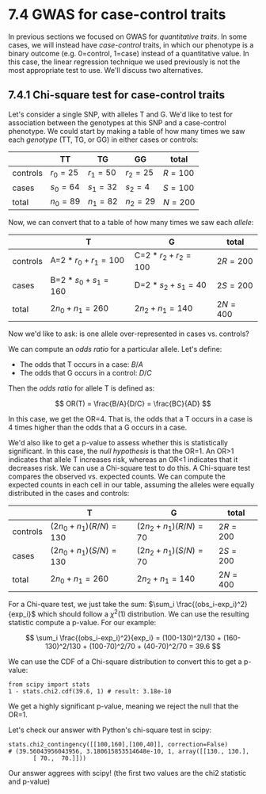 # 7.4 GWAS for case-control traits

In previous sections we focused on GWAS for *quantitative traits*. In some cases, we will instead have *case-control* traits, in which our phenotype is a binary outcome (e.g. 0=control, 1=case) instead of a quantitative value. In this case, the linear regression technique we used previously is not the most appropriate test to use. We'll discuss two alternatives.

## 7.4.1 Chi-square test for case-control traits

Let's consider a single SNP, with alleles T and G. We'd like to test for association between the genotypes at this SNP and a case-control phenotype. We could start by making a table of how many times we saw each *genotype* (TT, TG, or GG) in either cases or controls:

|          | TT       | TG       | GG       | total   |
|----------|----------|----------|----------|---------|
| controls | $r_0=25$ | $r_1=50$ | $r_2=25$ | $R=100$ |
| cases    | $s_0=64$ | $s_1=32$ | $s_2=4$  | $S=100$ |
| total    | $n_0=89$ | $n_1=82$ | $n_2=29$ | $N=200$ |

Now, we can convert that to a table of how many times we saw each *allele*:

|          | T                 | G                 | total    |
|----------|-------------------|-------------------|----------|
| controls | A=$2*r_0+r_1=100$ | C=$2*r_2+r_2=100$ | $2R=200$ |
| cases    | B=$2*s_0+s_1=160$ | D=$2*s_2+s_1=40$  | $2S=200$ |
| total    | $2n_0+n_1=260$    | $2n_2+n_1=140$    | $2N=400$ |

Now we'd like to ask: is one allele over-represented in cases vs. controls?

We can compute an *odds ratio* for a particular allele. Let's define:

* The odds that T occurs in a case: $B/A$
* The odds that G occurs in a control: $D/C$

Then the *odds ratio* for allele T is defined as:

$$
OR(T) = \frac{B/A}{D/C} = \frac{BC}{AD}
$$

In this case, we get the OR=4. That is, the odds that a T occurs in a case is 4 times higher than the odds that a G occurs in a case.

We'd also like to get a p-value to assess whether this is statistically significant. In this case, the *null hypothesis* is that the OR=1. An OR$>$1 indicates that allele T increases risk, whereas an OR$<$1 indicates that it decreases risk. We can use a Chi-square test to do this. A Chi-square test compares the observed vs. expected counts. We can compute the expected counts in each cell in our table, assuming the alleles were equally distributed in the cases and controls:

|          | T                     | G                    | total    |
|----------|-----------------------|----------------------|----------|
| controls | $(2n_0+n_1)(R/N)=130$ | $(2n_2+n_1)(R/N)=70$ | $2R=200$ |
| cases    | $(2n_0+n_1)(S/N)=130$ | $(2n_2+n_1)(S/N)=70$ | $2S=200$ |
| total    | $2n_0+n_1=260$        | $2n_2+n_1=140$       | $2N=400$ |

For a Chi-quare test, we just take the sum: $\sum_i \frac{(obs_i-exp_i)^2}{exp_i}$ which should follow a $\chi^2(1)$ distribution. We can use the resulting statistic compute a p-value. For our example:

$$
\sum_i \frac{(obs_i-exp_i)^2}{exp_i} = (100-130)^2/130 + (160-130)^2/130 + (100-70)^2/70 + (40-70)^2/70 = 39.6
$$

We can use the CDF of a Chi-square distribution to convert this to get a p-value:

```
from scipy import stats
1 - stats.chi2.cdf(39.6, 1) # result: 3.18e-10
```

We get a highly significant p-value, meaning we reject the null that the OR=1.

Let's check our answer with Python's chi-square test in scipy:

```
stats.chi2_contingency([[100,160],[100,40]], correction=False)
# (39.56043956043956, 3.180615853514648e-10, 1, array([[130., 130.],
       [ 70.,  70.]]))
```

Our answer aggrees with scipy! (the first two values are the chi2 statistic and p-value)

